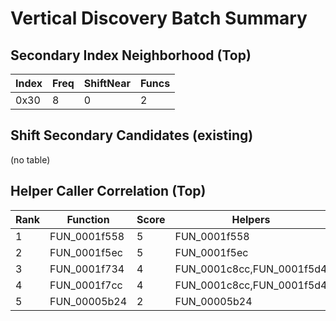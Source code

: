 # Vertical Discovery Batch Summary

## Secondary Index Neighborhood (Top)
| Index | Freq | ShiftNear | Funcs |
|-------|------|-----------|-------|
| 0x30 | 8 | 0 | 2 |

## Shift Secondary Candidates (existing)
(no table)

## Helper Caller Correlation (Top)
| Rank | Function | Score | Helpers | ArrayIdxRefs | Shift>>0xC |
|------|----------|-------|---------|--------------|-----------|
| 1 | FUN_0001f558 | 5 | FUN_0001f558 | 1 | 0 |
| 2 | FUN_0001f5ec | 5 | FUN_0001f5ec | 1 | 0 |
| 3 | FUN_0001f734 | 4 | FUN_0001c8cc,FUN_0001f5d4 | 0 | 0 |
| 4 | FUN_0001f7cc | 4 | FUN_0001c8cc,FUN_0001f5d4 | 0 | 0 |
| 5 | FUN_00005b24 | 2 | FUN_00005b24 | 0 | 0 |